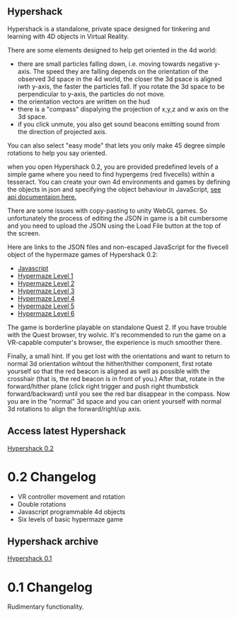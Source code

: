Hypershack
----------

Hypershack is a standalone, private space designed for tinkering and learning with 4D objects in Virtual Reality. 

There are some elements designed to help get oriented in the 4d world:

- there are small particles falling down, i.e. moving towards negative y-axis. The speed they are falling depends on the orientation of the observed 3d space in the 4d world, the closer the 3d psace is aligned iwth y-axis, the faster the particles fall. If you rotate the 3d space to be perpendicular to y-axis, the particles do not move.
- the orientation vectors are written on the hud
- there is a "compass" dispalying the projection of x,y,z and w axis on the 3d space.
- if you click unmute, you also get sound beacons emitting sound from the direction of projected axis.

You can also select "easy mode" that lets you only make 45 degree simple rotations to help you say oriented.

when you open Hypershack 0.2, you are provided predefined levels of a simple game where you need to find hypergems (red fivecells) within a tesseract. You can create your own 4d environments and games by defining the objects in json and specifying the object behaviour in JavaScript, [see api documentaion here.](APIdocs)   

There are some issues with copy-pasting to unity WebGL games. So unfortunately the process of editing the JSON in game is a bit cumbersome and you need to upload the JSON using the Load File button at the top of the screen.

Here are links to the JSON files and non-escaped JavaScript for the fivecell object of the hypermaze games of Hypershack 0.2:

- [Javascript](examples/Level1js.js)
- [Hypermaze Level 1](examples/Hypermaze%20Level%201.json)
- [Hypermaze Level 2](examples/Hypermaze%20Level%202.json)
- [Hypermaze Level 3](examples/Hypermaze%20Level%203.json)
- [Hypermaze Level 4](examples/Hypermaze%20Level%204.json)
- [Hypermaze Level 5](examples/Hypermaze%20Level%205.json)
- [Hypermaze Level 6](examples/Hypermaze%20Level%206.json)



The game is borderline playable on standalone Quest 2. If you have trouble with the Quest browser, try wolvic.  It's recommended to run the game on a VR-capable computer's browser, the experience is much smoother there. 


Finally, a small hint. If you get lost with the orientations and want to return to normal 3d orientation wihtout the hither/thither component, first rotate yourself so that the red beacon is aligned as well as possible with the crosshair (that is, the red beacon is in front of you.) After that, rotate in the forward/hither plane (click right trigger and push right thumbstick forward/backward) until you see the red bar disappear in the compass. Now you are in the "normal" 3d space and you can orient yourself with normal 3d rotations to align the forward/right/up axis. 

Access latest Hypershack
------------------------

 [Hypershack 0.2](hypershack-0.2)

0.2 Changelog
=============

- VR controller movement and rotation
- Double rotations
- Javascript programmable 4d objects
- Six levels of basic hypermaze game

Hypershack archive
------------------

 [Hypershack 0.1](hypershack-0.1)

0.1 Changelog
=============

Rudimentary functionality.





